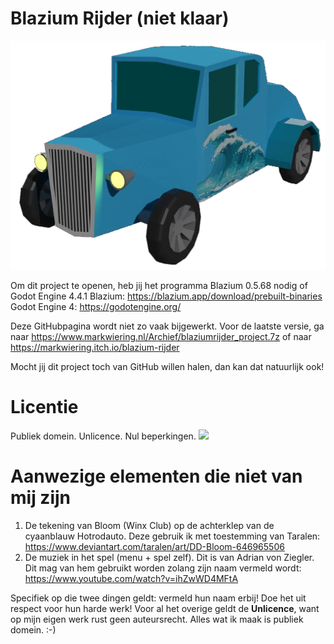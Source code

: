# Blazium Rijder (niet klaar)

![](bootsplash.png)

Om dit project te openen, heb jij het programma Blazium 0.5.68 nodig of Godot Engine 4.4.1
Blazium: https://blazium.app/download/prebuilt-binaries
Godot Engine 4: https://godotengine.org/

Deze GitHubpagina wordt niet zo vaak bijgewerkt. Voor de laatste versie, ga naar https://www.markwiering.nl/Archief/blaziumrijder_project.7z of naar https://markwiering.itch.io/blazium-rijder 

Mocht jij dit project toch van GitHub willen halen, dan kan dat natuurlijk ook!

# Licentie #
Publiek domein. Unlicence. Nul beperkingen.
![](https://www.markwiering.nl/Afbeeldingen/%D0%92%D1%81%D0%B5%D0%BE%D0%B1%D1%89%D0%B0%D1%8F%D0%A1%D0%B2%D0%BE%D0%B1%D0%BE%D0%B4%D0%B0%D0%A2%D0%B2%D0%BE%D1%80%D1%87%D0%B5%D1%81%D1%82%D0%B2%D0%B0.png)

# Aanwezige elementen die niet van mij zijn #
1. De tekening van Bloom (Winx Club) op de achterklep van de cyaanblauw Hotrodauto. Deze gebruik ik met toestemming van Taralen: https://www.deviantart.com/taralen/art/DD-Bloom-646965506
2. De muziek in het spel (menu + spel zelf). Dit is van Adrian von Ziegler. Dit mag van hem gebruikt worden zolang zijn naam vermeld wordt: https://www.youtube.com/watch?v=ihZwWD4MFtA

Specifiek op die twee dingen geldt: vermeld hun naam erbij! Doe het uit respect voor hun harde werk!
Voor al het overige geldt de **Unlicence**, want op mijn eigen werk rust geen auteursrecht. Alles wat ik maak is publiek domein. :-) 
